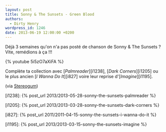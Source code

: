 ```yaml
---
layout: post
title: Sonny & The Sunsets - Green Blood
authors:
  - Dirty Henry
wordpress_id: 1246
date: 2013-06-19 12:00:00 +0200
---
```


Déjà 3 semaines qu'on n'a pas posté de chanson de Sonny & The Sunsets ? Vite,
remédions à ça !!!

{% youtube 5i5zO7aXiFA %}

Complète ta collection avec [_Palmreader_][i1238], [_Dark Corners_][i1205] ou le
plus ancien [_I Wanna Do It_][i827] voire leur reprise d'[_Imagine_][i1195].

(via
[Stereogum](https://www.stereogum.com/1384481/sonny-the-sunsets-green-blood-video/video/))

[i1238]: {% post_url 2013/2013-05-28-sonny-the-sunsets-palmreader %}

[i1205]: {% post_url 2013/2013-03-28-sonny-the-sunsets-dark-corners %}

[i827]: {% post_url 2011/2011-04-15-sonny-the-sunsets-i-wanna-do-it %}

[i1195]: {% post_url 2013/2013-03-15-sonny-the-sunsets-imagine %}
